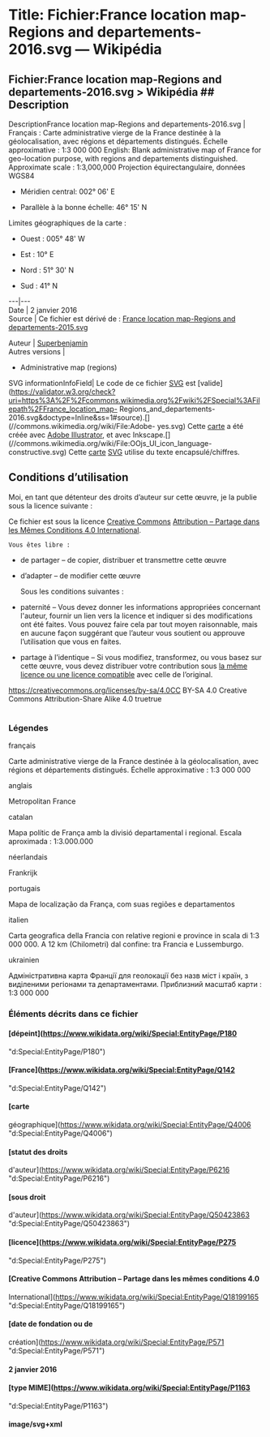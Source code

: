 # Title: Fichier:France location map-Regions and departements-2016.svg — Wikipédia

## Fichier:France location map-Regions and departements-2016.svg > Wikipédia ## Description

DescriptionFrance location map-Regions and departements-2016.svg |  Français :  Carte administrative vierge de la France destinée à la géolocalisation, avec régions et départements distingués. Échelle approximative : 1:3 000 000 English:  Blank administrative map of France for geo-location purpose, with regions and departements distinguished. Approximate scale : 1:3,000,000 Projection équirectangulaire, données WGS84  

  * Méridien central: 002° 06' E  

  * Parallèle à la bonne échelle: 46° 15' N  

Limites géographiques de la carte :  

  * Ouest : 005° 48' W  

  * Est : 10° E  

  * Nord : 51° 30' N  

  * Sud : 41° N

  
---|---  
Date |  2 janvier 2016  
Source |  Ce fichier est dérivé de : [France location map-Regions and departements-2015.svg](//commons.wikimedia.org/wiki/File:France_location_map-Regions_and_departements-2015.svg "File:France location map-Regions and departements-2015.svg")  
  
Auteur |  [Superbenjamin](//commons.wikimedia.org/wiki/User:Superbenjamin "User:Superbenjamin")  
Autres versions | 

  * [](//commons.wikimedia.org/wiki/File:France_location_map-Regions-2016.svg "Administrative map \(regions\)") Administrative map (regions)

  
SVG informationInfoField| [](//commons.wikimedia.org/wiki/File:W3C_grn.svg) Le
code de ce fichier [SVG](//commons.wikimedia.org/wiki/Help:SVG "Help:SVG") est
[valide](https://validator.w3.org/check?uri=https%3A%2F%2Fcommons.wikimedia.org%2Fwiki%2FSpecial%3AFilepath%2FFrance_location_map-
Regions_and_departements-2016.svg&doctype=Inline&ss=1#source).[](//commons.wikimedia.org/wiki/File:Adobe-
yes.svg) Cette [carte](https://fr.wikipedia.org/wiki/carte_g%C3%A9ographique
"fr:carte géographique") a été créée avec [Adobe
Illustrator](https://fr.wikipedia.org/wiki/Adobe_Illustrator "fr:Adobe
Illustrator"),[](//commons.wikimedia.org/wiki/File:Inkscape-small.svg) et avec
Inkscape.[](//commons.wikimedia.org/wiki/File:OOjs_UI_icon_language-
constructive.svg) Cette
[carte](https://fr.wikipedia.org/wiki/carte_g%C3%A9ographique "fr:carte
géographique") [SVG](https://fr.wikipedia.org/wiki/SVG "fr:SVG") utilise du
texte encapsulé/chiffres.  
  
## Conditions d’utilisation

Moi, en tant que détenteur des droits d’auteur sur cette œuvre, je la publie
sous la licence suivante :

  

Ce fichier est sous la licence [Creative
Commons](https://en.wikipedia.org/wiki/fr:Creative_Commons "w:fr:Creative
Commons") [Attribution – Partage dans les Mêmes Conditions 4.0
International](//creativecommons.org/licenses/by-sa/4.0/deed.fr
"creativecommons:by-sa/4.0/deed.fr").

    Vous êtes libre : 

  * de partager – de copier, distribuer et transmettre cette œuvre
  * d’adapter – de modifier cette œuvre

    Sous les conditions suivantes : 

  * paternité – Vous devez donner les informations appropriées concernant l'auteur, fournir un lien vers la licence et indiquer si des modifications ont été faites. Vous pouvez faire cela par tout moyen raisonnable, mais en aucune façon suggérant que l’auteur vous soutient ou approuve l’utilisation que vous en faites.
  * partage à l’identique – Si vous modifiez, transformez, ou vous basez sur cette œuvre, vous devez distribuer votre contribution sous [la même licence ou une licence compatible](https://creativecommons.org/share-your-work/licensing-considerations/compatible-licenses) avec celle de l’original.

https://creativecommons.org/licenses/by-sa/4.0CC BY-SA 4.0 Creative Commons
Attribution-Share Alike 4.0 truetrue

#

### Légendes

français

Carte administrative vierge de la France destinée à la géolocalisation, avec
régions et départements distingués. Échelle approximative : 1:3 000 000

anglais

Metropolitan France

catalan

Mapa polític de França amb la divisió departamental i regional. Escala
aproximada : 1:3.000.000

néerlandais

Frankrijk

portugais

Mapa de localização da França, com suas regiões e departamentos

italien

Carta geografica della Francia con relative regioni e province in scala di 1:3
000 000. A 12 km (Chilometri) dal confine: tra Francia e Lussemburgo.

ukrainien

Адміністративна карта Франції для геолокації без назв міст і країн, з
виділеними регіонами та департаментами. Приблизний масштаб карти : 1:3 000 000

### Éléments décrits dans ce fichier

#### [dépeint](https://www.wikidata.org/wiki/Special:EntityPage/P180
"d:Special:EntityPage/P180")

#### [France](https://www.wikidata.org/wiki/Special:EntityPage/Q142
"d:Special:EntityPage/Q142")

#### [carte
géographique](https://www.wikidata.org/wiki/Special:EntityPage/Q4006
"d:Special:EntityPage/Q4006")

#### [statut des droits
d'auteur](https://www.wikidata.org/wiki/Special:EntityPage/P6216
"d:Special:EntityPage/P6216")

#### [sous droit
d'auteur](https://www.wikidata.org/wiki/Special:EntityPage/Q50423863
"d:Special:EntityPage/Q50423863")

#### [licence](https://www.wikidata.org/wiki/Special:EntityPage/P275
"d:Special:EntityPage/P275")

#### [Creative Commons Attribution – Partage dans les mêmes conditions 4.0
International](https://www.wikidata.org/wiki/Special:EntityPage/Q18199165
"d:Special:EntityPage/Q18199165")

#### [date de fondation ou de
création](https://www.wikidata.org/wiki/Special:EntityPage/P571
"d:Special:EntityPage/P571")

#### 2 janvier 2016

#### [type MIME](https://www.wikidata.org/wiki/Special:EntityPage/P1163
"d:Special:EntityPage/P1163")

#### image/svg+xml

